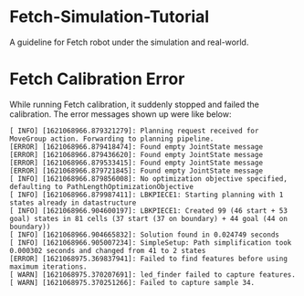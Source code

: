 # Fetch-Simulation-Tutorial
A guideline for Fetch robot under the simulation and real-world.

# Fetch Calibration Error
While running Fetch calibration, it suddenly stopped and failed the calibration. The error messages shown up were like below:

~~~
[ INFO] [1621068966.879321279]: Planning request received for MoveGroup action. Forwarding to planning pipeline.
[ERROR] [1621068966.879418474]: Found empty JointState message
[ERROR] [1621068966.879436620]: Found empty JointState message
[ERROR] [1621068966.879533415]: Found empty JointState message
[ERROR] [1621068966.879721845]: Found empty JointState message
[ INFO] [1621068966.879856008]: No optimization objective specified, defaulting to PathLengthOptimizationObjective
[ INFO] [1621068966.879987411]: LBKPIECE1: Starting planning with 1 states already in datastructure
[ INFO] [1621068966.904600197]: LBKPIECE1: Created 99 (46 start + 53 goal) states in 81 cells (37 start (37 on boundary) + 44 goal (44 on boundary))
[ INFO] [1621068966.904665832]: Solution found in 0.024749 seconds
[ INFO] [1621068966.905007234]: SimpleSetup: Path simplification took 0.000302 seconds and changed from 41 to 2 states
[ERROR] [1621068975.369837941]: Failed to find features before using maximum iterations.
[ WARN] [1621068975.370207691]: led_finder failed to capture features.
[ WARN] [1621068975.370251266]: Failed to capture sample 34.
~~~
